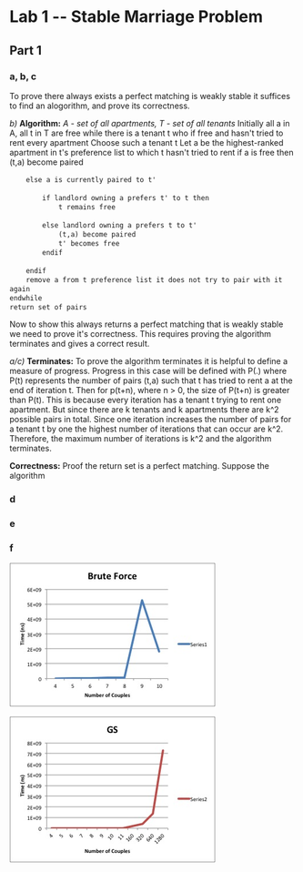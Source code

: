 # Lab 1 -- Stable Marriage Problem

## Part 1

### a, b, c
To prove there always exists a perfect matching is weakly stable it suffices to find an alogorithm, and prove its correctness. 

*b)*
**Algorithm:**
	*A - set of all apartments, T - set of all tenants*
	Initially all a in A, all t in T are free 
	while there is a tenant t who if free and hasn't tried to rent every apartment
		Choose such a tenant t
		Let a be the highest-ranked apartment in t's preference list to which t hasn't tried to rent
		if a is free then
			(t,a) become paired
	
		else a is currently paired to t'
			
			if landlord owning a prefers t' to t then 
				t remains free

			else landlord owning a prefers t to t'
				(t,a) become paired
				t' becomes free
			endif

		endif
		remove a from t preference list it does not try to pair with it again
	endwhile
	return set of pairs

Now to show this always returns a perfect matching that is weakly stable we need to prove it's correctness. This requires proving the algorithm terminates and gives a correct result.

*a/c)*
**Terminates:**
To prove the algorithm terminates it is helpful to define a measure of progress. Progress in this case will be defined with P(.) where P(t) represents the number of pairs (t,a) such that t has tried to rent a at the end of iteration t. Then for p(t+n), where n > 0, the size of P(t+n) is greater than P(t). This is because every iteration has a tenant t trying to rent one apartment. But since there are k tenants and k apartments there are k^2 possible pairs in total. Since one iteration increases the number of pairs for a tenant t by one the highest number of iterations that can occur are k^2. Therefore, the maximum number of iterations is k^2 and the algorithm terminates.

**Correctness:**
	Proof the return set is a perfect matching. 
	Suppose the algorithm 

### d

### e

### f
![Brute Force Graph](screenshots/bruteForce.jpg)

![GS Graph](screenshots/gs.jpg)




